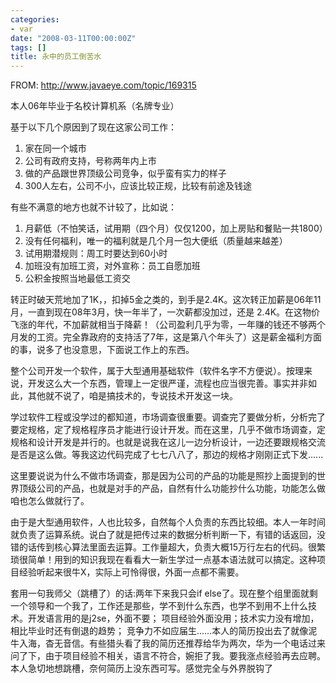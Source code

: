 ```yaml
---
categories:
- var
date: "2008-03-11T00:00:00Z"
tags: []
title: 永中的员工倒苦水
---
```


FROM: http://www.javaeye.com/topic/169315

本人06年毕业于名校计算机系（名牌专业）

基于以下几个原因到了现在这家公司工作：

1. 家在同一个城市
2. 公司有政府支持，号称两年内上市
3. 做的产品跟世界顶级公司竞争，似乎蛮有实力的样子
4. 300人左右，公司不小，应该比较正规，比较有前途及钱途

有些不满意的地方也就不计较了，比如说：

1. 月薪低（不怕笑话，试用期（四个月）仅仅1200，加上房贴和餐贴一共1800）
2. 没有任何福利，唯一的福利就是几个月一包大便纸（质量越来越差）
3. 试用期潜规则：周工时要达到60小时
4. 加班没有加班工资，对外宣称：员工自愿加班
5. 公积金按照当地最低工资交

转正时破天荒地加了1K，，扣掉5金之类的，到手是2.4K。这次转正加薪是06年11月，一直到现在08年3月，快一年半了，一次薪都没加过，还是 2.4K。在这物价飞涨的年代，不加薪就相当于降薪！（公司盈利几乎为零，一年赚的钱还不够两个月发的工资。完全靠政府的支持活了7年，这是第八个年头了）这是薪金福利方面的事，说多了也没意思，下面说工作上的东西。

整个公司开发一个软件，属于大型通用基础软件（软件名字不方便说）。按理来说，开发这么大一个东西，管理上一定很严谨，流程也应当很完善。事实并非如此，其他就不说了，咱是搞技术的，专说技术开发这一块。

学过软件工程或没学过的都知道，市场调查很重要。调查完了要做分析，分析完了要定规格，定了规格程序员才能进行设计开发。而在这里，几乎不做市场调查，定规格和设计开发是并行的。也就是说我在这儿一边分析设计，一边还要跟规格交流是否是这么做。等我这边代码完成了七七八八了，那边的规格才刚刚正式下发......

这里要说说为什么不做市场调查，那是因为公司的产品的功能是照抄上面提到的世界顶级公司的产品，也就是对手的产品，自然有什么功能抄什么功能，功能怎么做咱也怎么做就行了。

由于是大型通用软件，人也比较多，自然每个人负责的东西比较细。本人一年时间就负责了运算系统。说白了就是把传过来的数据分析判断一下，有错的话返回，没错的话传到核心算法里面去运算。工作量超大，负责大概15万行左右的代码。很繁琐很简单！用到的知识我现在看看大一新生学过一点基本语法就可以搞定。这种项目经验听起来很牛X，实际上可怜得很，外面一点都不需要。

套用一句我师父（跳槽了）的话:两年下来我只会if else了。现在整个组里面就剩一个领导和一个我了，工作还是那些，学不到什么东西，也学不到用不上什么技术。开发语言用的是j2se，外面不要； 项目经验外面没用；技术实力没有增加，相比毕业时还有倒退的趋势； 竞争力不如应届生......本人的简历投出去了就像泥牛入海，杳无音信。有些猎头看了我的简历还推荐给华为两次，华为一个电话过来问了下，由于项目经验不相关，语言不符合，婉拒了我。要我涨点经验再去应聘。本人急切地想跳槽，奈何简历上没东西可写。感觉完全与外界脱钩了
